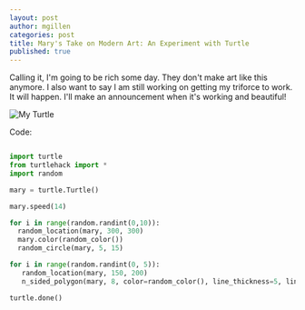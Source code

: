 ```yaml
---
layout: post
author: mgillen
categories: post
title: Mary's Take on Modern Art: An Experiment with Turtle
published: true
---
```


Calling it, I'm going to be rich some day. They don't make art like this anymore. I also want to say I am still working on getting my triforce to work. It will happen. I'll make an announcement when it's working and beautiful!

![My Turtle](http://i.imgur.com/bmSfhZr.png)

Code:

```python

import turtle
from turtlehack import *
import random

mary = turtle.Turtle() 

mary.speed(14)

for i in range(random.randint(0,10)):
  random_location(mary, 300, 300)
  mary.color(random_color())
  random_circle(mary, 5, 15)

for i in range(random.randint(0, 5)):
   random_location(mary, 150, 200)
   n_sided_polygon(mary, 8, color=random_color(), line_thickness=5, line_length=50)

turtle.done()
```
